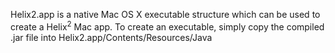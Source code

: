Helix2.app is a native Mac OS X executable structure which can be used to create a Helix<sup>2</sup> Mac app. To create an executable, simply copy the compiled .jar file into Helix2.app/Contents/Resources/Java
